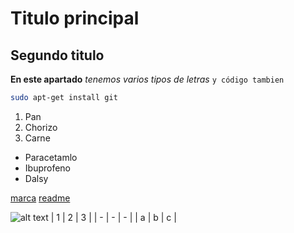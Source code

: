 # Titulo principal
## Segundo titulo
**En este apartado** *tenemos varios tipos de letras* `y código tambien`
```bash 
sudo apt-get install git
```

1. Pan
2. Chorizo
3. Carne

- Paracetamlo
- Ibuprofeno
- Dalsy

[marca](https://www.marca.com)
[readme](./README.md)

![alt text](https://www.google.com/url?sa=i&url=https%3A%2F%2Fcontenciosos.com%2Ftag%2Fnombramiento-temporal%2F&psig=AOvVaw288N-hk2rtH3bH1yD9ahFD&ust=1727188206244000&source=images&cd=vfe&opi=89978449&ved=0CBQQjRxqFwoTCPjy0c2j2YgDFQAAAAAdAAAAABAE)
| 1 | 2 | 3 |
| - | - | - |
| a | b | c |
